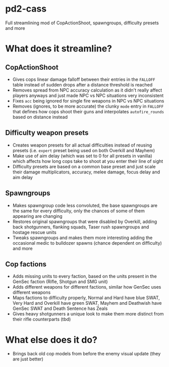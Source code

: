 # pd2-cass
Full streamlining mod of CopActionShoot, spawngroups, difficulty presets and more

# What does it streamline?

## CopActionShoot
- Gives cops linear damage falloff between their entries in the ``FALLOFF`` table instead of sudden drops after a distance threshold is reached
- Removes spread from NPC accuracy calculation as it didn't really affect players anyways and just made NPC vs NPC situations very inconsistent
- Fixes ``acc`` being ignored for single fire weapons in NPC vs NPC situations
- Removes (ignores, to be more accurate) the clunky ``mode`` entry in ``FALLOFF`` that defines how cops shoot their guns and interpolates ``autofire_rounds`` based on distance instead

## Difficulty weapon presets
- Creates weapon presets for all actual difficulties instead of reusing presets (i.e. ``expert`` preset being used on both Overkill and Mayhem)
- Make use of aim delay (which was set to 0 for all presets in vanilla) which affects how long cops take to shoot at you enter their line of sight
- Difficulty presets are based on a common base preset and just scale their damage multiplicators, accuracy, melee damage, focus delay and aim delay

## Spawngroups
- Makes spawngroup code less convoluted, the base spawngroups are the same for every difficulty, only the chances of some of them appearing are changing
- Restores original spawngroups that were disabled by Overkill, adding back shotgunners, flanking squads, Taser rush spawngroups and hostage rescue units
- Tweaks spawngroups and makes them more interesting adding the occasional medic to bulldozer spawns (chance dependent on difficulty) and more

## Cop factions
- Adds missing units to every faction, based on the units present in the GenSec faction (Rifle, Shotgun and SMG unit)
- Adds different weapons for different factions, similar how GenSec uses different weapons
- Maps factions to difficulty properly, Normal and Hard have blue SWAT, Very Hard and Overkill have green SWAT, Mayhem and Deathwish have GenSec SWAT and Death Sentence has Zeals
- Gives heavy shotgunners a unique look to make them more distinct from their rifle counterparts (tbd)

# What else does it do?
- Brings back old cop models from before the enemy visual update (they are just better)